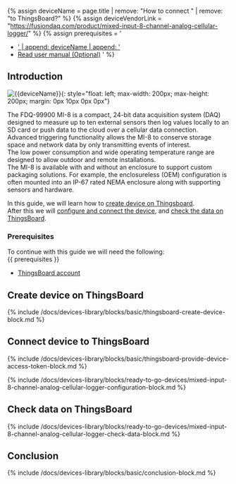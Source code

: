
{% assign deviceName = page.title | remove: "How to connect " | remove: "to ThingsBoard?" %}
{% assign deviceVendorLink = "https://fusiondaq.com/product/mixed-input-8-channel-analog-cellular-logger/" %} 
{% assign prerequisites = '
- <a href="' | append: deviceVendorLink | append: '" target="_blank">' | append: deviceName | append: '</a>
- [Read user manual (Optional)](https://fusiondaq.com/wp-content/uploads/2023/01/LTEdaq_OperatingManual-1.pdf)
'
 %}

## Introduction

![{{deviceName}}](/images/devices-library/{{page.deviceImageFileName}}){: style="float: left; max-width: 200px; max-height: 200px; margin: 0px 10px 0px 0px"}

The FDQ-99900 MI-8 is a compact, 24-bit data acquisition system (DAQ) designed to measure up to ten external sensors then log values locally to an SD card or push data to the cloud over a cellular data connection.  
Advanced triggering functionality allows the MI-8 to conserve storage space and network data by only transmitting events of interest.  
The low power consumption and wide operating temperature range are designed to allow outdoor and remote installations.  
The MI-8 is available with and without an enclosure to support custom packaging solutions. For example, the enclosureless (OEM) configuration is often mounted into an IP-67 rated NEMA enclosure along with supporting sensors and hardware.  

In this guide, we will learn how to [create device on Thingsboard](#create-device-on-thingsboard).  
After this we will [configure and connect the device](#connect-device-to-thingsboard), and [check the data on ThingsBoard](#check-data-on-thingsboard).  

### Prerequisites

To continue with this guide we will need the following:  
{{ prerequisites }}

- [ThingsBoard account](https://{{hostName}})

## Create device on ThingsBoard

{% include /docs/devices-library/blocks/basic/thingsboard-create-device-block.md %}

## Connect device to ThingsBoard 

{% include /docs/devices-library/blocks/basic/thingsboard-provide-device-access-token-block.md %}

{% include /docs/devices-library/blocks/ready-to-go-devices/mixed-input-8-channel-analog-cellular-logger-configuration-block.md %}

## Check data on ThingsBoard

{% include /docs/devices-library/blocks/ready-to-go-devices/mixed-input-8-channel-analog-cellular-logger-check-data-block.md %}

## Conclusion

{% include /docs/devices-library/blocks/basic/conclusion-block.md %}
